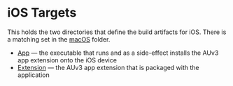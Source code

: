 # iOS Targets

This holds the two directories that define the build artifacts for iOS. There is a matching set in the [macOS](../macOS)
folder.

* [App](App) — the executable that runs and as a side-effect installs the AUv3 app extension onto the iOS device
* [Extension](Extension) — the AUv3 app extension that is packaged with the application
